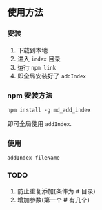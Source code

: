 ## 使用方法
### 安装
1. 下载到本地
2. 进入 `index` 目录
3. 运行 `npm link`
4. 即全局安装好了 `addIndex`

### npm 安装方法
```
npm install -g md_add_index
```
即可全局使用 `addIndex`.

### 使用
```shell
addIndex fileName
```

### TODO
1. 防止重复添加(条件为 # 目录)
2. 增加参数(第一个 # 有几个)